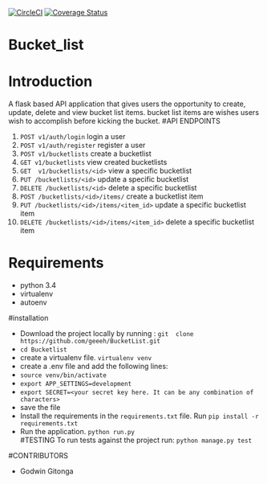 [![CircleCI](https://circleci.com/gh/geeeh/BucketList.svg?style=svg)](https://circleci.com/gh/geeeh/BucketList)
[![Coverage Status](https://coveralls.io/repos/github/geeeh/BucketList/badge.svg)](https://coveralls.io/github/geeeh/BucketList)
# Bucket_list
# Introduction
A flask based API application that gives users the opportunity to create, update, delete and view bucket list items. bucket list items are wishes users wish to accomplish before
kicking the bucket.
#API ENDPOINTS
1. `POST v1/auth/login`  login a user
2. `POST v1/auth/register` register a user
3. `POST v1/bucketlists`   create a bucketlist
4.  `GET v1/bucketlists`  view created bucketlists
5. `GET  v1/bucketlists/<id>`  view a specific bucketlist
6. `PUT /bucketlists/<id>` update  a specific bucketlist 
7. `DELETE /bucketlists/<id>` delete a specific bucketlist
8. `POST /bucketlists/<id>/items/` create a bucketlist item
9. `PUT /bucketlists/<id>/items/<item_id>`  update  a specific bucketlist item
10. `DELETE /bucketlists/<id>/items/<item_id>` delete a specific bucketlist item

# Requirements
- python 3.4
- virtualenv 
- autoenv


#installation
- Download the project locally by running : `git  clone https://github.com/geeeh/BucketList.git`
- `cd Bucketlist`
- create a virtualenv file. `virtualenv venv`
- create a .env file and add the following lines:
- `source venv/bin/activate`
- `export APP_SETTINGS=development`
- `export SECRET=<your secret key here. It can be any combination of characters>`   
-  save the file
- Install the requirements in the `requirements.txt` file. Run `pip install -r requirements.txt`
-  Run the application. `python run.py`     
#TESTING
To run tests against the project run:
`python manage.py test`

#CONTRIBUTORS
- Godwin Gitonga

